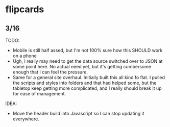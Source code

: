 # flipcards

## 3/16

TODO:

- Mobile is still half assed, but I'm not 100% sure how this SHOULD work on a phone
- Ugh, I really may need to get the data source switched over to JSON at some point here. No actual need yet, but it's getting cumbersome enough that I can feel the pressure.
- Same for a general site overhaul. Initially built this all kind fo flat. I pulled the scripts and styles into folders and that had helped some, but the tabletop keep getting more complicated, and I really should break it up for ease of management.

IDEA:

- Move the header build into Javascript so I can stop updating it everywhere.
